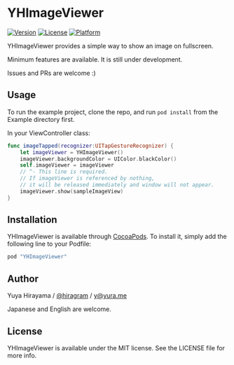 # YHImageViewer

[![Version](https://img.shields.io/cocoapods/v/YHImageViewer.svg?style=flat)](http://cocoapods.org/pods/YHImageViewer)
[![License](https://img.shields.io/cocoapods/l/YHImageViewer.svg?style=flat)](http://cocoapods.org/pods/YHImageViewer)
[![Platform](https://img.shields.io/cocoapods/p/YHImageViewer.svg?style=flat)](http://cocoapods.org/pods/YHImageViewer)

YHImageViewer provides a simple way to show an image on fullscreen.

Minimum features are available. It is still under development.

Issues and PRs are welcome :)

## Usage

To run the example project, clone the repo, and run `pod install` from the Example directory first.

In your ViewController class:

```swift
func imageTapped(recognizer:UITapGestureRecognizer) {
    let imageViewer = YHImageViewer()
    imageViewer.backgroundColor = UIColor.blackColor()
    self.imageViewer = imageViewer
    // ^- This line is required. 
    // If imageViewer is referenced by nothing, 
    // it will be released immediately and window will not appear.
    imageViewer.show(sampleImageView)
}
```

## Installation

YHImageViewer is available through [CocoaPods](http://cocoapods.org). To install
it, simply add the following line to your Podfile:

```ruby
pod "YHImageViewer"
```

## Author

Yuya Hirayama / [@hiragram](http://twitter.com/hiragram) / y@yura.me

Japanese and English are welcome.

## License

YHImageViewer is available under the MIT license. See the LICENSE file for more info.
